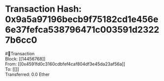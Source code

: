 
Transaction Hash: 0x9a5a97196becb9f75182cd1e456e6e37fefca538796471c003591d23227b6cc0
====================================================================================
  
#💸Transaction  
Block: [[14456768]]  
From: [[0x4591fd0c3160cdbfef4caf804df3e45da23af56a]]  
To: [[]]  
Transferred: 0.0 Ether